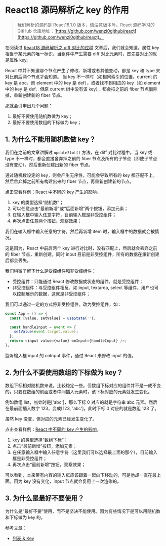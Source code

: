 # React18 源码解析之 key 的作用

> 我们解析的源码是 React18.1.0 版本，请注意版本号。React 源码学习的 GitHub 仓库地址：[https://github.com/wenzi0github/react](https://github.com/wenzi0github/react)。

在阅读过 [React18 源码解析之 diff 对比的过程](https://www.xiabingbao.com) 文章后，我们就会知道，属性 key 相当于某元素的唯一标识，当组件中产生需要 diff 对比元素时，首先要对比的就是属性 key。

React 中并不知道哪个节点产生了修改、新增或者其他变动，都是 key 和 type 来对比前后两个节点才会知道。 当 key 不一样时（如相同索引的位置，current 的 key 是 abc，而 element 中的 key 是 def），或者找不到相应的 key（如 element 中的 key 是 def，但原 current 树中没有该 key），都会把之前的 fiber 节点删除掉，重新创建新的 fiber 节点。

那就会引申出几个问题：

1. 最好不要使用随机数做为 key；
2. 最好不要使用数组的下标做为 key；

## 1. 为什么不能用随机数做 key？

我们在之前的文章讲解过 `updateSlot()` 方法，在 diff 对比过程中，当 key 或 type 不一样时，都会直接舍弃掉之前的 fiber 节点及所有的子节点（即使子节点没有变动），然后重新创建出新的 fiber 节点。

通过随机数设定的 key，则会产生无序性，可能会导致所有的 key 都匹配不上，然后舍弃掉之前所有构建出来的 fiber 节点，再重新创建新的节点。

点击查看样例：[React 中不同的 key 产生的影响](https://www.xiabingbao.com/demos/react-key-rgwxi3.html)。

1. key 的类型选择“随机数”；
2. 可以任意点击“最前新增”或“后面新增”两个按钮，添加元素；
3. 在输入框中输入任意字符，目前输入框是非受控组件；
4. 再次点击任意两个按钮，观察效果；

我们在输入框中输入任意的字符，然后再新增 item 时，输入框中的数据就会被情况。

这是因为，React 中前后两个 key 进行对比时，没有匹配上，然后就会丢弃之前的 fiber 节点，重新创建。同时 input 目前是非受控组件，所有的数据在重新创建后都会丢失。

我们稍微了解下什么是受控组件和非受控组件：

- 受控组件：只能通过 React 修改数据或状态的组件，就是受控组件；
- 非受控组件：与受控组件相反，如 input, textarea, select 等组件，用户也可以控制展示的数据，这就是非受控组件；

我们可以通过一定的方式将非受控组件，改为受控组件，如：

```javascript
const App = () => {
  const [value, setValue] = useState('');

  const handleInput = event => {
    setValue(event.target.value);
  };
  return <input value={value} onInput={handleInput} />;
};
```

监听输入框 input 的 onInput 事件，通过 React 来修改 input 的值。

## 2. 为什么不要使用数组的下标做为 key？

数组下标相对随机数来说，比较稳定一些。但数组下标对应的组件并不是一成不变的，只要在数组的前面或者中间插入元素时，该下标对应的元素就发生变化。

例如数组 list，初始时是['abc']，那么下标 0 对应的就是字符串 abc 元素。然后在最前面插入数字 123，变成[123, 'abc']，此时下标 0 对应的就是数组 123 了。

虽然 key 没变，但对应的元素已经发生变化了。

点击查看样例：[React 中不同的 key 产生的影响](https://www.xiabingbao.com/demos/react-key-rgwxi3.html)。

1. key 的类型选择“数组下标”；
2. 点击“最前新增”按钮，添加元素；
3. 在任意输入框中输入任意字符（这里我们可以选择最上面的那个），目前输入框是非受控组件；
4. 再次点击“最前新增”按钮，观察效果；

可以看到，本来带有内容的输入框应该跟着一起向下移动的，可是他却一直在最上面。因为 key 没有变化，input 节点就会复用上一次渲染的。

## 3. 为什么是最好不要使用？

为什么是“最好不要”使用，而不是坚决不能使用。因为有些情况下是可以用随机数和下标做为 key 的。

参考文章：

- [列表 & Key](https://zh-hans.reactjs.org/docs/lists-and-keys.html)
